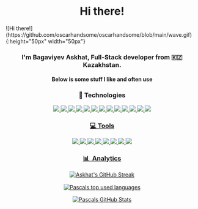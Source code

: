 <h1 align='center'>Hi there! </h1>
![Hi there!](https://github.com/oscarhandsome/oscarhandsome/blob/main/wave.gif){:height="50px" width="50px"}
<h3 align='center'>I'm Bagaviyev Askhat, Full-Stack developer from 🇰🇿 Kazakhstan.</h3>
<h4 align='center'> Below is some stuff I like and often use</h4>

<h3 align='center'> 🚀 Technologies </h3>
<p align="center">
  <a href="https://expressjs.com/"> <img src="https://cdn.jsdelivr.net/gh/devicons/devicon/icons/javascript/javascript-original.svg" width="50px" />
  <a href="https://www.typescriptlang.org/"> <img src="https://cdn.jsdelivr.net/gh/devicons/devicon/icons/typescript/typescript-original.svg" width="50px" />
  <a href="https://vuejs.org/"> <img src="https://cdn.jsdelivr.net/gh/devicons/devicon/icons/vuejs/vuejs-original.svg" width="50px" />
  <a href="https://nuxtjs.org/"> <img src="https://cdn.jsdelivr.net/gh/devicons/devicon/icons/nuxtjs/nuxtjs-original.svg" width="50px" />
  <a href="https://angular.io/"> <img src="https://cdn.jsdelivr.net/gh/devicons/devicon/icons/angularjs/angularjs-plain.svg" width="50px" />
  <a href="https://nodejs.org/"> <img src="https://cdn.jsdelivr.net/gh/devicons/devicon/icons/nodejs/nodejs-original.svg" width="50px" />
  <a href="https://www.mongodb.com/"> <img src="https://cdn.jsdelivr.net/gh/devicons/devicon/icons/mongodb/mongodb-original.svg" width="50px" />
  <a href="https://expressjs.com/"> <img src="https://cdn.jsdelivr.net/gh/devicons/devicon/icons/express/express-original.svg" width="50px" />
  <a href="https://www.php.net/"> <img src="https://cdn.jsdelivr.net/gh/devicons/devicon/icons/php/php-original.svg" width="50px" />
  <a href="https://www.mysql.com/"> <img src="https://cdn.jsdelivr.net/gh/devicons/devicon/icons/mysql/mysql-original-wordmark.svg" width="50px" />
  <a href="https://react.dev/"> <img src="https://cdn.jsdelivr.net/gh/devicons/devicon/icons/react/react-original.svg" width="50px" />
  <a href="https://tailwindcss.com/"> <img src="https://cdn.jsdelivr.net/gh/devicons/devicon/icons/tailwindcss/tailwindcss-plain.svg" width="50px" />
    <a href="https://sass-lang.com/"> <img src="https://cdn.jsdelivr.net/gh/devicons/devicon/icons/sass/sass-original.svg" width="50px" />
</p>

<h3 align='center'> 💻 Tools </h3>
<p align="center">
  <a href="https://www.apple.com/"> <img src="https://cdn.jsdelivr.net/gh/devicons/devicon/icons/apple/apple-original.svg" width="50px" />
  <a href="https://www.debian.org/"> <img src="https://cdn.jsdelivr.net/gh/devicons/devicon/icons/debian/debian-original.svg" width="50px" />
  <a href="https://www.microsoft.com/"> <img src="https://cdn.jsdelivr.net/gh/devicons/devicon/icons/windows8/windows8-original.svg" width="50px" />
  <a href="https://www.jetbrains.com/"> <img src="https://cdn.jsdelivr.net/gh/devicons/devicon/icons/jetbrains/jetbrains-original.svg" width="50px" />
  <a href="https://code.visualstudio.com/"> <img src="https://cdn.jsdelivr.net/gh/devicons/devicon/icons/vscode/vscode-original.svg" width="50px" />
  <a href="https://www.docker.com/"> <img src="https://cdn.jsdelivr.net/gh/devicons/devicon/icons/docker/docker-original.svg" width="50px" />
  <a href="https://yarnpkg.com/"> <img src="https://cdn.jsdelivr.net/gh/devicons/devicon/icons/yarn/yarn-original.svg" width="50px" />
  <a href="https://git-scm.com/"> <img src="https://cdn.jsdelivr.net/gh/devicons/devicon/icons/git/git-original.svg" width="50px" />
</p>

<h3 align='center'> 📊 &nbsp;Analytics </h3>
<p align="center">
  <a href="https://github.com/oscarhandsome/oscarhandsome">
  <img align="center" src="https://github-readme-streak-stats.herokuapp.com?user=oscarhandsome&theme=vue-dark" alt="Askhat's GitHub Streak" />
  </a>
</p>

<p align="center">
  <a href="https://github.com/oscarhandsome/oscarhandsome">
    <img align="center" src="https://github-readme-stats-self-five.vercel.app/api/top-langs/?username=oscarhandsome&theme=monokai&langs_count=3&count_private=true" alt="Pascals top used languages"/>
  </a>
  </p>
<p align="center">
  <a href="https://github.com/oscarhandsome/oscarhandsome">
    <img align="center" src="https://github-readme-stats-self-five.vercel.app/api?username=oscarhandsome&theme=blue-green&count_private=true" alt="Pascals GitHub Stats" />
  </a>
</p>
